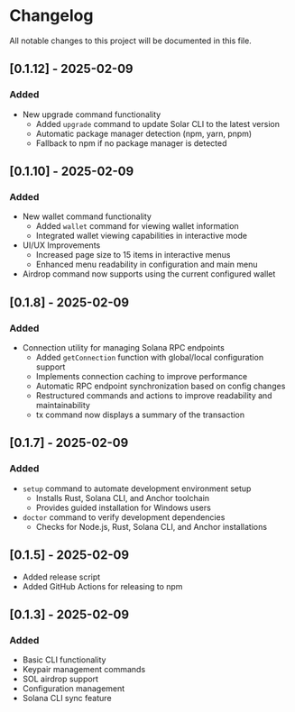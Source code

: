 # Changelog

All notable changes to this project will be documented in this file.

## [0.1.12] - 2025-02-09

### Added

- New upgrade command functionality
  - Added `upgrade` command to update Solar CLI to the latest version
  - Automatic package manager detection (npm, yarn, pnpm)
  - Fallback to npm if no package manager is detected

## [0.1.10] - 2025-02-09

### Added

- New wallet command functionality
  - Added `wallet` command for viewing wallet information
  - Integrated wallet viewing capabilities in interactive mode
- UI/UX Improvements
  - Increased page size to 15 items in interactive menus
  - Enhanced menu readability in configuration and main menu
- Airdrop command now supports using the current configured wallet

## [0.1.8] - 2025-02-09

### Added

- Connection utility for managing Solana RPC endpoints
  - Added `getConnection` function with global/local configuration support
  - Implements connection caching to improve performance
  - Automatic RPC endpoint synchronization based on config changes
  - Restructured commands and actions to improve readability and maintainability
  - tx command now displays a summary of the transaction

## [0.1.7] - 2025-02-09

### Added

- `setup` command to automate development environment setup
  - Installs Rust, Solana CLI, and Anchor toolchain
  - Provides guided installation for Windows users
- `doctor` command to verify development dependencies
  - Checks for Node.js, Rust, Solana CLI, and Anchor installations

## [0.1.5] - 2025-02-09

- Added release script
- Added GitHub Actions for releasing to npm

## [0.1.3] - 2025-02-09

### Added

- Basic CLI functionality
- Keypair management commands
- SOL airdrop support
- Configuration management
- Solana CLI sync feature

